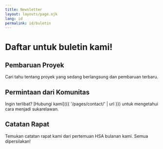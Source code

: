 ```yaml
---
title: Newsletter
layout: layouts/page.njk
lang: id
permalink: id/buletin
---
```


# Daftar untuk buletin kami!

## Pembaruan Proyek

Cari tahu tentang proyek yang sedang berlangsung dan pembaruan terbaru.

## Permintaan dari Komunitas

Ingin terlibat? [Hubungi kami]({{ '/pages/contact/' | url }}) untuk mengetahui cara menjadi sukarelawan.

## Catatan Rapat

Temukan catatan rapat kami dari pertemuan HSA bulanan kami. Semua dipersilakan!